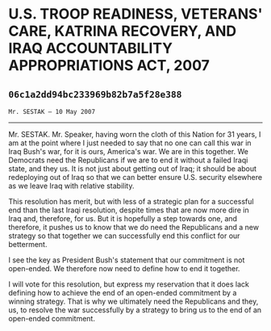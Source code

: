 # U.S. TROOP READINESS, VETERANS' CARE, KATRINA RECOVERY, AND IRAQ  ACCOUNTABILITY APPROPRIATIONS ACT, 2007
## `06c1a2dd94bc233969b82b7a5f28e388`
`Mr. SESTAK — 10 May 2007`

---


Mr. SESTAK. Mr. Speaker, having worn the cloth of this Nation for 31 
years, I am at the point where I just needed to say that no one can 
call this war in Iraq Bush's war, for it is ours, America's war. We are 
in this together. We Democrats need the Republicans if we are to end it 
without a failed Iraqi state, and they us. It is not just about getting 
out of Iraq; it should be about redeploying out of Iraq so that we can 
better ensure U.S. security elsewhere as we leave Iraq with relative 
stability.

This resolution has merit, but with less of a strategic plan for a 
successful end than the last Iraqi resolution, despite times that are 
now more dire in Iraq and, therefore, for us. But it is hopefully a 
step towards one, and therefore, it pushes us to know that we do need 
the Republicans and a new strategy so that together we can successfully 
end this conflict for our betterment.

I see the key as President Bush's statement that our commitment is 
not open-ended. We therefore now need to define how to end it together.

I will vote for this resolution, but express my reservation that it 
does lack defining how to achieve the end of an open-ended commitment 
by a winning strategy. That is why we ultimately need the Republicans 
and they, us, to resolve the war successfully by a strategy to bring us 
to the end of an open-ended commitment.